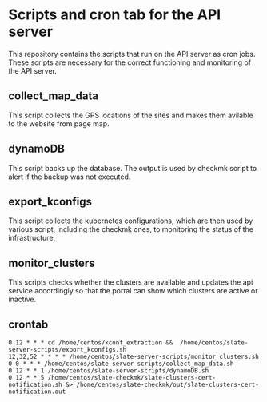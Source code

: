 # Scripts and cron tab for the API server

This repository contains the scripts that run on the API server as cron jobs. These scripts are necessary for the correct functioning and monitoring of the API server.

## collect_map_data

This script collects the GPS locations of the sites and makes them avilable to the website from page map.

## dynamoDB

This script backs up the database. The output is used by checkmk script to alert if the backup was not executed.

## export_kconfigs

This script collects the kubernetes configurations, which are then used by various script, including the checkmk ones, to monitoring the status of the infrastructure.

## monitor_clusters

This scripts checks whether the clusters are available and updates the api service accordingly so that the portal can show which clusters are active or inactive.

## crontab

```
0 12 * * * cd /home/centos/kconf_extraction &&  /home/centos/slate-server-scripts/export_kconfigs.sh
12,32,52 * * * * /home/centos/slate-server-scripts/monitor_clusters.sh
0 0 * * * /home/centos/slate-server-scripts/collect_map_data.sh
0 12 * * 1 /home/centos/slate-server-scripts/dynamoDB.sh
0 12 * * 5 /home/centos/slate-checkmk/slate-clusters-cert-notification.sh &> /home/centos/slate-checkmk/out/slate-clusters-cert-notification.out
```
